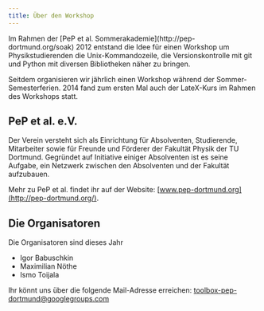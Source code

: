 ```yaml
---
title: Über den Workshop
---
```


<p class="lead">Im Rahmen der [PeP et al. Sommerakademie](http://pep-dortmund.org/soak) 2012 entstand die Idee für einen Workshop um Physikstudierenden die Unix-Kommandozeile, die Versionskontrolle mit git und Python mit diversen Bibliotheken näher zu bringen.</p>

Seitdem organisieren wir jährlich einen Workshop während der Sommer-Semesterferien.
2014 fand zum ersten Mal auch der LateX-Kurs im Rahmen des Workshops statt.

## PeP et al. e.V.
Der Verein versteht sich als Einrichtung für Absolventen, Studierende, Mitarbeiter sowie für Freunde und Förderer der Fakultät Physik der TU Dortmund. Gegründet auf Initiative einiger Absolventen ist es seine Aufgabe, ein Netzwerk zwischen den Absolventen und der Fakultät aufzubauen.

Mehr zu PeP et al. findet ihr auf der Website: [www.pep-dortmund.org](http://pep-dortmund.org/).

## Die Organisatoren
Die Organisatoren sind dieses Jahr

  - Igor Babuschkin
  - Maximilian Nöthe
  - Ismo Toijala

Ihr könnt uns über die folgende Mail-Adresse erreichen: toolbox-pep-dortmund@googlegroups.com

